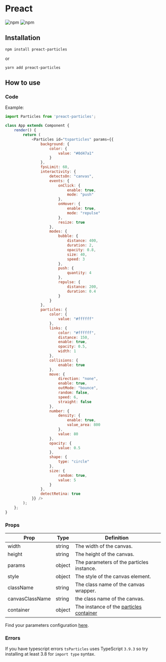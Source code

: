 # Preact  
  
![npm](https://img.shields.io/npm/v/preact-particles) ![npm](https://img.shields.io/npm/dm/preact-particles)  
  
## Installation

```shell
npm install preact-particles
```

or
  
```shell
yarn add preact-particles
```

## How to use  

### Code  
  
Example:  
  
```javascript  
import Particles from 'preact-particles';

class App extends Component {
    render() {
        return (
            <Particles id="tsparticles" params={{
                background: {
                    color: {
                        value: "#0d47a1"
                    }
                },
                fpsLimit: 60,
                interactivity: {
                    detectsOn: "canvas",
                    events: {
                        onClick: {
                            enable: true,
                            mode: "push"
                        },
                        onHover: {
                            enable: true,
                            mode: "repulse"
                        },
                        resize: true
                    },
                    modes: {
                        bubble: {
                            distance: 400,
                            duration: 2,
                            opacity: 0.8,
                            size: 40,
                            speed: 3
                        },
                        push: {
                            quantity: 4
                        },
                        repulse: {
                            distance: 200,
                            duration: 0.4
                        }
                    }
                },
                particles: {
                    color: {
                        value: "#ffffff"
                    },
                    links: {
                        color: "#ffffff",
                        distance: 150,
                        enable: true,
                        opacity: 0.5,
                        width: 1
                    },
                    collisions: {
                        enable: true
                    },
                    move: {
                        direction: "none",
                        enable: true,
                        outMode: "bounce",
                        random: false,
                        speed: 6,
                        straight: false
                    },
                    number: {
                        density: {
                            enable: true,
                            value_area: 800
                        },
                        value: 80
                    },
                    opacity: {
                        value: 0.5
                    },
                    shape: {
                        type: "circle"
                    },
                    size: {
                        random: true,
                        value: 5
                    }
                },
                detectRetina: true
            }} />
        );
    };
}    
```  

### Props  

| Prop            | Type   | Definition                                                                                                           |
|-----------------|--------|----------------------------------------------------------------------------------------------------------------------|
| width           | string | The width of the canvas.                                                                                             |
| height          | string | The height of the canvas.                                                                                            |
| params          | object | The parameters of the particles instance.                                                                            |
| style           | object | The style of the canvas element.                                                                                     |
| className       | string | The class name of the canvas wrapper.                                                                                |
| canvasClassName | string | the class name of the canvas.                                                                                        |
| container       | object | The instance of the [particles container](https://github.com/matteobruni/tsparticles/wiki/Particles-Container-class) |
  
Find your parameters configuration [here](https://particles.matteobruni.it).  

### Errors  
  
If you have typescript errors `tsParticles` uses TypeScript `3.9.3` so try installing at least 3.8 for `import type` syntax.